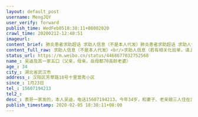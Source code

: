 ```yaml
---
layout: default_post
username: MengJQY
user_verify: forward
publish_time: WedFeb0518:38:11+08002020
crawl_time: 20200212-12:40:51
imageurl: 
content_brief: 肺炎患者求助超话 求助人信息（不是本人代发）肺炎患者求助超话 求助人信息（若有相关化验单，请上传图片）【姓名】吴迪及其一家五口（父亲，母亲，岳母都70高龄 老婆）【年龄】34【所在城市】湖北省武汉市【所在小区、社区】汉阳区芳草路18号十里景秀小区【患病时间】1月23日【联系方 ...全文
content_full_raw: 求助人信息（不是本人代发）<br/>求助人信息（若有相关化验单，请上传图片）<br/>【姓名】吴迪及其一家五口（父亲，母亲，岳母都70高龄老婆）<br/>【年龄】34<br/>【所在城市】湖北省武汉市<br/>【所在小区、社区】汉阳区芳草路18号十里景秀小区<br/>【患病时间】1月23日<br/>【联系方式】15607194213<br/>【其他紧急联系人】<br/>【病情描述】表哥一家发的，本人吴迪，电话15607194213，今年34岁，和妻子、老亲娘三人住在武汉市汉阳区芳草路18号十里景秀小区，父亲母亲今年均68岁，两人住在保成路保成社区，我本人对以下事实言论负责。<br/>1月23日晚，我开始发烧，持续39.5℃高热三天后，妻子带我本人到武汉市汉阳区琴断口社区看诊治疗，医生开了一些缓解退烧药后病情稍作缓解，体温反复，同时伴有呼吸困难，胸闷等不适症状。1月30日又持续开始高热，经武汉市中心医院（南京路院区）抽血、CT检查后显示双肺感染，病毒性肺炎，高度疑似新冠肺炎。当日妻子将此诊断结果上报社区、街道、市长热线、微邻里等平台。2月1日我上报社区希望得到收治隔离，社区告知当前疫情严重，只有确诊病例才能收治（核酸检测）。我自行奔赴二医院被告知现在无法做核酸测试，让我前往其他武汉指定医院排队候号。2月2日，社区告知对疑似病例需集中安置在酒店隔离，截止目前，我被安置在中原国际酒店，目前酒店内都是疑似病例，也没有医护人员照料。我目前浑身乏力，咳嗽，腹泻，已出现呼吸困难的症状，病情日益加重。妻子考虑身体状况每况愈下，每天开车从汉阳到黄浦路接我去汉阳医院输液，保命。连续输液已达五天，本人仍然持续高烧39.6度，全身发抖，干咳想吐，无法进食，医生告知双肺被病毒严重侵蚀，需要立刻住院治疗，可是仍然没有等到社区安排的床位。<br/>2、我母亲与我同日发病，父亲1月26日发病，均为39℃高热不退，因我自顾不暇，一直由暂时未有症状的妻子开车接送二老奔赴医院打针看诊，1月30-31日，我母亲、父亲血检、CT结果均显示双肺感染、病毒性肺炎，高度疑似新冠并且医院已经都下了重症的通知并且要求住院。父母均在大智路社区上报疫情，但社区同样告知未确诊即无医院收治，确诊需要核酸测试，核酸测试医院排不上，我们一家人就这样陷入死循环。目前因为父母病情较重，除了咳嗽、呼吸困难，且无法进食，行动困难，而大智路社区也未安排隔离，每天由我妻子往返接送二老去汉阳医院挂号、排队、打针，每天12个小时耗在到处是病毒的医院里。<br/>3、我的妻子由于连日的奔波，也出现了乏力、咳嗽的症状，无法想象万一她再倒下，我们这个家庭将要面临的绝境。<br/>4、我的岳母因多日照顾我们，也出现了胸闷，咳嗽，乏力甚至已经出现呼吸困难等症状，截止今日2月4日，CT、抽血结果医生告知冠状病毒。<br/>截止2月4日，社区终于帮我本人、父母安排上核酸检查的名额，两位老人在病重的情况下互相搀扶，一步一步走到该指定地点筛查（社区没有安排疑似病人通行问题），我的岳母与2月5日早晨做完核酸检测，现均在等待结果。<br/>我在隔离酒店一字一句写下这些事实，一家五口均被感染，能上报的，能打的电话，能想的办法都已经做了，但至今未得到救治，情况已经十分危急了！想求求大家，我们一家五口人都已经走投无路了，只希望能够得到床位，得到医院的救治。我的父母及岳母都已近70高龄，并且目前情况都已经十分严重，高烧持续不退，长达十几天的折磨。现在全家靠新婚的妻子弱小的身躯扛起家庭重担，疫情让我们震惊恐惧，病痛更让我们身处炼狱，求大家帮帮我!
status_url: https://m.weibo.cn/status/4468677032752568
name_: 吴迪及其一家五口（父亲，母亲，岳母都70高龄老婆）
age_: 34
city_: 湖北省武汉市
address_: 汉阳区芳草路18号十里景秀小区
since_: 1月23日
tel_: 15607194213
tel2_: 
desc_: 表哥一家发的，本人吴迪，电话15607194213，今年34岁，和妻子、老亲娘三人住在武汉市汉阳区芳草路18号十里景秀小区，父亲母亲今年均68岁，两人住在保成路保成社区，我本人对以下事实言论负责。1月23日晚，我开始发烧，持续39.5℃高热三天后，妻子带我本人到武汉市汉阳区琴断口社区看诊治疗，医生开了一些缓解退烧药后病情稍作缓解，体温反复，同时伴有呼吸困难，胸闷等不适症状。1月30日又持续开始高热，经武汉市中心医院（南京路院区）抽血、CT检查后显示双肺感染，病毒性肺炎，高度疑似新冠肺炎。当日妻子将此诊断结果上报社区、街道、市长热线、微邻里等平台。2月1日我上报社区希望得到收治隔离，社区告知当前疫情严重，只有确诊病例才能收治（核酸检测）。我自行奔赴二医院被告知现在无法做核酸测试，让我前往其他武汉指定医院排队候号。2月2日，社区告知对疑似病例需集中安置在酒店隔离，截止目前，我被安置在中原国际酒店，目前酒店内都是疑似病例，也没有医护人员照料。我目前浑身乏力，咳嗽，腹泻，已出现呼吸困难的症状，病情日益加重。妻子考虑身体状况每况愈下，每天开车从汉阳到黄浦路接我去汉阳医院输液，保命。连续输液已达五天，本人仍然持续高烧39.6度，全身发抖，干咳想吐，无法进食，医生告知双肺被病毒严重侵蚀，需要立刻住院治疗，可是仍然没有等到社区安排的床位。2、我母亲与我同日发病，父亲1月26日发病，均为39℃高热不退，因我自顾不暇，一直由暂时未有症状的妻子开车接送二老奔赴医院打针看诊，1月30-31日，我母亲、父亲血检、CT结果均显示双肺感染、病毒性肺炎，高度疑似新冠并且医院已经都下了重症的通知并且要求住院。父母均在大智路社区上报疫情，但社区同样告知未确诊即无医院收治，确诊需要核酸测试，核酸测试医院排不上，我们一家人就这样陷入死循环。目前因为父母病情较重，除了咳嗽、呼吸困难，且无法进食，行动困难，而大智路社区也未安排隔离，每天由我妻子往返接送二老去汉阳医院挂号、排队、打针，每天12个小时耗在到处是病毒的医院里。3、我的妻子由于连日的奔波，也出现了乏力、咳嗽的症状，无法想象万一她再倒下，我们这个家庭将要面临的绝境。4、我的岳母因多日照顾我们，也出现了胸闷，咳嗽，乏力甚至已经出现呼吸困难等症状，截止今日2月4日，CT、抽血结果医生告知冠状病毒。截止2月4日，社区终于帮我本人、父母安排上核酸检查的名额，两位老人在病重的情况下互相搀扶，一步一步走到该指定地点筛查（社区没有安排疑似病人通行问题），我的岳母与2月5日早晨做完核酸检测，现均在等待结果。我在隔离酒店一字一句写下这些事实，一家五口均被感染，能上报的，能打的电话，能想的办法都已经做了，但至今未得到救治，情况已经十分危急了！想求求大家，我们一家五口人都已经走投无路了，只希望能够得到床位，得到医院的救治。我的父母及岳母都已近70高龄，并且目前情况都已经十分严重，高烧持续不退，长达十几天的折磨。现在全家靠新婚的妻子弱小的身躯扛起家庭重担，疫情让我们震惊恐惧，病痛更让我们身处炼狱，求大家帮帮我!
publish_timestamp: 2020-02-05 18:38:11+08:00
---
```

